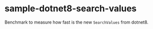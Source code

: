 # sample-dotnet8-search-values

Benchmark to measure how fast is the new `SearchValues` from dotnet8.
